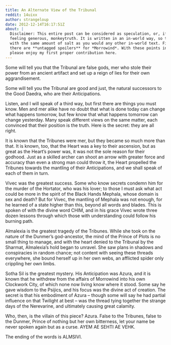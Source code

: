```yaml
---
title: An Alternate View of the Tribunal
reddit: 14uixx
author: strangeloup
date: 2012-12-14T16:17:51Z
about: |
  Disclaimer: This entire post can be considered as speculation, or, if you’re
  feeling generous, monkeytruth. It is written in an in-world way, so treat it
  with the same amount of salt as you would any other in-world text. Finally,
  there are **untagged spoilers** for *Morrowind*. With these points in mind,
  please enjoy my first proper contribution here.
---
```


Some will tell you that the Tribunal are false gods, mer who stole their power
from an ancient artifact and set up a reign of lies for their own
aggrandisement.

Some will tell you the Tribunal are good and just, the natural successors to the
Good Daedra, who are their Anticipations.

Listen, and I will speak of a third way, but first there are things you must
know. Men and mer alike have no doubt that what is done today can change what
happens tomorrow, but few know that what happens tomorrow can change yesterday.
Many speak different views on the same matter, each convinced that their
position is the truth. Here is the secret: they are all right.

It is known that the Tribunes were mer, but they became so much more than that.
It is known, too, that the Heart was a key to their ascension, but as great as
the Heart’s power was, it was not the sole reason for their godhood. Just as a
skilled archer can shoot an arrow with greater force and accuracy than even a
strong man could throw it, the Heart propelled the Tribunes towards the mantling
of their Anticipations, and we shall speak of each of them in turn.

Vivec was the greatest success. Some who know secrets condemn him for the murder
of the Hortator, who was his lover; to those I must ask what act could be more
in the spirit of the Black Hands Mephala, whose domain is sex and death? But for
Vivec, the mantling of Mephala was not enough, for he learned of a state higher
than this, beyond all words and blades. This is spoken of with the divine word
CHIM, and in his grace Vivec wrote three dozen lessons through which those with
understanding could follow his burning path.

Almalexia is the greatest tragedy of the Tribunes. While she took on the nature
of the Dunmer’s god-ancestor, the mind of the Prince of Plots is no small thing
to manage, and with the heart denied to the Tribunal by the Sharmat, Almalexia’s
hold began to unravel. She saw plans in shadows and conspiracies in random
chance; not content with seeing these threads everywhere, she bound herself up
in her own webs, an afflicted spider only crippling her own limbs.

Sotha Sil is the greatest mystery. His Anticipation was Azura, and it is known
that he withdrew from the affairs of Morrowind into his own Clockwork City, of
which none now living know where it stood. Some say he gave wisdom to the
Psijics, and his focus was the divine act of creation. The secret is that his
embodiment of Azura – though some will say he had partial influence on that
Twilight at best – was the thread tying together the strange days of the
Nerevarine, and ultimately causing great calamity.

Who, then, is the villain of this piece? Azura. False to the Tribunes, false to
the Dunmer, Prince of nothing but her own bitterness, let your name be never
spoken again but as a curse. AYEM AE SEHTI AE VEHK.

The ending of the words is ALMSIVI.
